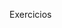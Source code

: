 Exercicios 
<!-- 💻 Desafio 1 – Página de Apresentação Simples
    Crie uma página HTML com as seguintes informações:
    ✅ Requisitos:
    Título da página: "Minha Primeira Página"
    Cabeçalho principal (h1): Seu nome
    Parágrafo (p): Uma breve descrição sobre você (pode ser fictícia).
    Lista não ordenada (ul): Três hobbies que você gosta
    Imagem: Coloque uma imagem usando a tag <img> (pode ser de um link da internet)
    Estilize com CSS:
    Altere a cor de fundo da página.
    Altere a cor e fonte dos textos.
    Coloque uma borda em volta da imagem. -->